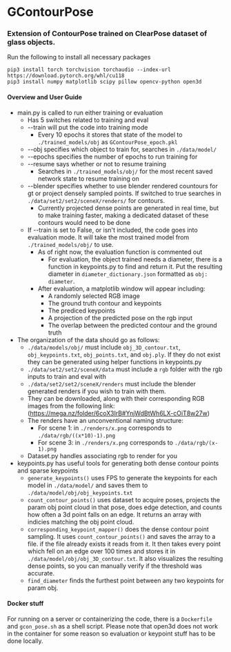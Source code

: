 # GContourPose
### Extension of ContourPose trained on ClearPose dataset of glass objects.

Run the following to install all necessary packages
```
pip3 install torch torchvision torchaudio --index-url https://download.pytorch.org/whl/cu118
pip3 install numpy matplotlib scipy pillow opencv-python open3d
```
#### Overview and User Guide
- main.py is called to run either training or evaluation
    - Has 5 switches related to training and eval
    - --train will put the code into training mode
        - Every 10 epochs it stores that state of the model to `./trained_models/obj` as `GContourPose_epoch.pkl`
    - --obj specifies which object to train for, searches in `./data/model/`
    - --epochs specifies the number of epochs to run training for
    - --resume says whether or not to resume training
        - Searches in `./trained_models/obj/` for the most recent saved network state to resume training on
    - --blender specifies whether to use blender rendered countours for gt or project densely sampled points. If switched to true searches in `./data/set2/set2/sceneX/renders/` for contours.
        - Currently projected dense points are generated in real time, but to make training faster, making a dedicated dataset of these contours would need to be done
    - If --train is set to False, or isn't included, the code goes into evaluation mode. It will take the most trained model from `./trained_models/obj/` to use.
        - As of right now, the evaluation function is commented out
            - For evaluation, the object trained needs a diameter, there is a function in keypoints.py to find and return it. Put the resulting diameter in `diameter_dictionary.json` formatted as `obj: diameter`.
        - After evaluation, a matplotlib window will appear including:
            - A randomly selected RGB image
            - The ground truth contour and keypoints
            - The prediced keypoints
            - A projection of the predicted pose on the rgb input
            - The overlap between the predicted contour and the ground truth
- The organization of the data should go as follows:
    - `./data/models/obj/` must include `obj_3D_contour.txt`, `obj_keypoints.txt`, `obj_points.txt`, and `obj.ply`. If they do not exist they can be generated using helper functions in keypoints.py
    - `./data/set2/set2/sceneX/data` must include a `rgb` folder with the rgb inputs to train and eval with
    - `./data/set2/set2/sceneX/renders` must include the blender generated renders if you wish to train with them.
    - They can be downloaded, along with their corresponding RGB images from the following link: (https://mega.nz/folder/6coX3IrB#YnjWdBtWh6LX-cOiT8w27w)
    - The renders have an unconventional naming structure:
        - For scene 1: in `./renders/x.png` corresponds to `./data/rgb/((x*10)-1).png`
        - For scene 3: in `./renders/x.png` corresponds to `./data/rgb/(x-1).png`
    - Dataset.py handles associating rgb to render for you
- keypoints.py has useful tools for generating both dense contour points and sparse keypoints
    - `generate_keypoints()` uses FPS to generate the keypoints for each model in `./data/model/` and saves them to `./data/model/obj/obj_keypoints.txt`
    - `count_contour_points()` uses dataset to acquire poses, projects the param obj point cloud in that pose, does edge detection, and counts how often a 3d point falls on an edge. It returns an array with indicies matching the obj point cloud.
    - `corresponding_keypoint_mapper()` does the dense contour point sampling. It uses `count_contour_points()` and saves the array to a file. if the file already exists it reads from it. It then takes every point which fell on an edge over 100 times and stores it in `./data/model/obj/obj_3D_contour.txt`. It also visualizes the resulting dense points, so you can manually verify if the threshold was accurate.
    - `find_diameter` finds the furthest point between any two keypoints for param obj. 

#### Docker stuff
For running on a server or containerizing the code, there is a `Dockerfile` and `gcon_pose.sh` as a shell script. Please note that open3d does not work in the container for some reason so evaluation or keypoint stuff has to be done locally.

